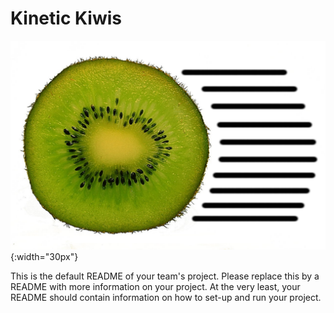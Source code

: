 # Kinetic Kiwis

![Kinetic Kiwis](logo.png){:width="30px"}

This is the default README of your team's project. Please replace this by a README with more information on your project. At the very least, your README should contain information on how to set-up and run your project.
